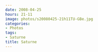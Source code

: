 ```yaml
---
date: 2008-04-25
hours: 21-11
image: photos/s20080425-21h11TU-GBe.jpg
categories: 
- Photos 
tags: 
- Saturne 
title: Saturne
---
```

